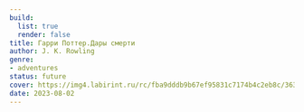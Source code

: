 ```yaml
---
build:
  list: true
  render: false
title: Гарри Поттер.Дары смерти
author: J. K. Rowling
genre:
- adventures
status: future
cover: https://img4.labirint.ru/rc/fba9dddb9b67ef95831c7174b4c2eb8c/363x561q80/books16/150746/cover.jpg?1280394613
date: 2023-08-02
---
```


